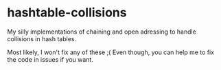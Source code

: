 # hashtable-collisions
My silly implementations of chaining and open adressing to handle collisions in hash tables.

Most likely, I won't fix any of these ;(
Even though, you can help me to fix the code in issues if you want.
